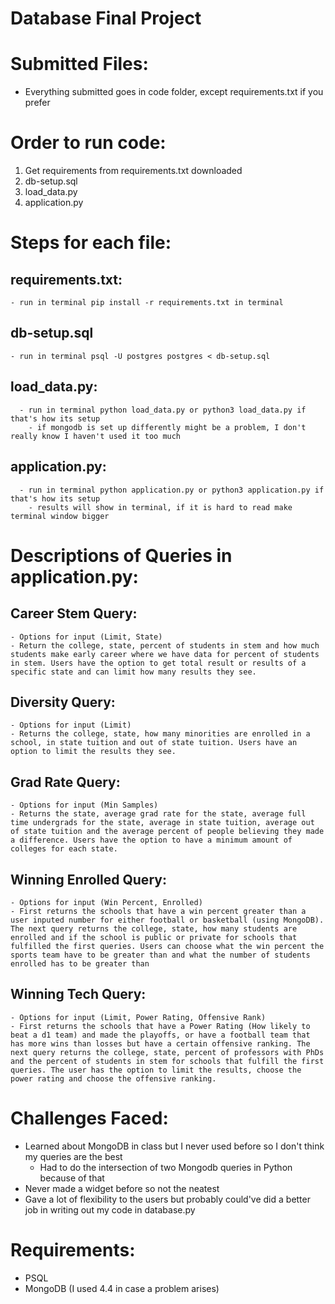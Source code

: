 # Database Final Project

# Submitted Files:
  - Everything submitted goes in code folder, except requirements.txt if you prefer

# Order to run code:
  1. Get requirements from requirements.txt downloaded
  2. db-setup.sql
  3. load_data.py
  4. application.py

# Steps for each file:
  ## requirements.txt:
    - run in terminal pip install -r requirements.txt in terminal

  ## db-setup.sql
    - run in terminal psql -U postgres postgres < db-setup.sql

  ## load_data.py:
      - run in terminal python load_data.py or python3 load_data.py if that's how its setup
        - if mongodb is set up differently might be a problem, I don't really know I haven't used it too much

  ## application.py:
      - run in terminal python application.py or python3 application.py if that's how its setup
        - results will show in terminal, if it is hard to read make terminal window bigger


# Descriptions of Queries in application.py:
  ## Career Stem Query:
    - Options for input (Limit, State)
    - Return the college, state, percent of students in stem and how much students make early career where we have data for percent of students in stem. Users have the option to get total result or results of a specific state and can limit how many results they see.

  ## Diversity Query:
    - Options for input (Limit)
    - Returns the college, state, how many minorities are enrolled in a school, in state tuition and out of state tuition. Users have an option to limit the results they see.

  ## Grad Rate Query:
    - Options for input (Min Samples)
    - Returns the state, average grad rate for the state, average full time undergrads for the state, average in state tuition, average out of state tuition and the average percent of people believing they made a difference. Users have the option to have a minimum amount of colleges for each state.

  ## Winning Enrolled Query:
    - Options for input (Win Percent, Enrolled)
    - First returns the schools that have a win percent greater than a user inputed number for either football or basketball (using MongoDB). The next query returns the college, state, how many students are enrolled and if the school is public or private for schools that fulfilled the first queries. Users can choose what the win percent the sports team have to be greater than and what the number of students enrolled has to be greater than

  ## Winning Tech Query:
    - Options for input (Limit, Power Rating, Offensive Rank)
    - First returns the schools that have a Power Rating (How likely to beat a d1 team) and made the playoffs, or have a football team that has more wins than losses but have a certain offensive ranking. The next query returns the college, state, percent of professors with PhDs and the percent of students in stem for schools that fulfill the first queries. The user has the option to limit the results, choose the power rating and choose the offensive ranking.


# Challenges Faced:
  - Learned about MongoDB in class but I never used before so I don't think my queries are the best
    - Had to do the intersection of two Mongodb queries in Python because of that
  - Never made a widget before so not the neatest
  - Gave a lot of flexibility to the users but probably could've did a better job in writing out my code in database.py

# Requirements:
  - PSQL
  - MongoDB (I used 4.4 in case a problem arises)
